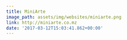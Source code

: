 ```yaml
---
title: MiniArte
image_path: assets/img/websites/miniarte.png
link: http://miniarte.co.mz
date: '2017-03-12T15:03:41.862+00:00'
---
```

